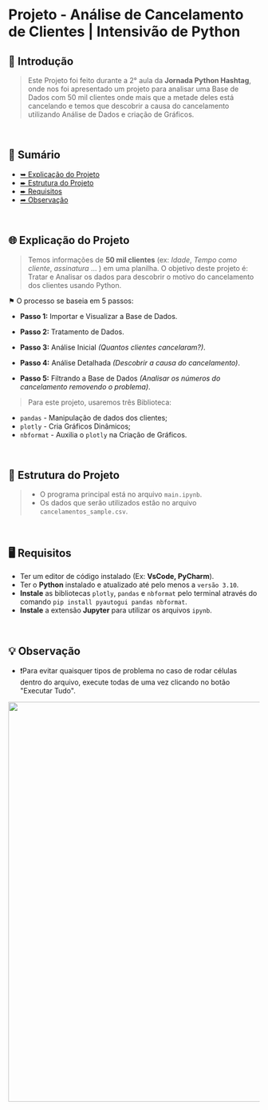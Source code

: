 # Projeto - Análise de Cancelamento de Clientes | Intensivão de Python

<!--------------- 📍 Introdução -------------->
## 📍 Introdução
> Este Projeto foi feito durante a 2° aula da **Jornada Python Hashtag**, onde nos foi apresentado um projeto para analisar uma Base de Dados com 50 mil clientes onde mais que a metade deles está cancelando e temos que descobrir a causa do cancelamento utilizando Análise de Dados e criação de Gráficos.     

&nbsp;

<!----------- 📁 Sumário ---------->
## 📁 Sumário
- [➥ Explicação do Projeto](#explicação-do-projeto)
- [➨ Estrutura do Projeto](#estrutura-do-projeto)
- [➨ Requisitos](#requisitos)
- [➦ Observação](#observação)

&nbsp;

<!--------------- 🌐 Explicação do Projeto -------------->
## <a id="explicação-do-projeto">🌐 Explicação do Projeto</a>
> Temos informações de **50 mil clientes** (ex: *Idade*, *Tempo como cliente*, *assinatura* ... ) em uma planilha. O objetivo deste projeto é: Tratar e Analisar os dados para descobrir o motivo do cancelamento dos clientes usando Python.
> 
⚑ O processo se baseia em 5 passos:
* **Passo 1:** Importar e Visualizar a Base de Dados.
   
 * **Passo 2:** Tratamento de Dados.
   
* **Passo 3:** Análise Inicial *(Quantos clientes cancelaram?)*.
   
* **Passo 4:** Análise Detalhada *(Descobrir a causa do cancelamento)*.
  
* **Passo 5:** Filtrando a Base de Dados *(Analisar os números do cancelamento removendo o problema)*.

> Para este projeto, usaremos três Biblioteca:
  * `pandas` - Manipulação de dados dos clientes;
  * `plotly` - Cria Gráficos Dinâmicos;
  * `nbformat` - Auxilia o `plotly` na Criação de Gráficos.

&nbsp;

<!--------------- 📄 Estrutura do Projeto -------------->
## <a id="estrutura-do-projeto">📄 Estrutura do Projeto</a>
> - O programa principal está no arquivo `main.ipynb`.
> - Os dados que serão utilizados estão no arquivo `cancelamentos_sample.csv`.

&nbsp;

<!--------------- 🖥️ Requisitos -------------->
## <a id="requisitos">🖥️ Requisitos</a>
* Ter um editor de código instalado (Ex: **VsCode, PyCharm**).
* Ter o **Python** instalado e atualizado até pelo menos a `versão 3.10`.
* **Instale** as bibliotecas  `plotly`, `pandas` e `nbformat` pelo terminal através do comando `pip install pyautogui pandas nbformat`.
* **Instale** a extensão **Jupyter** para utilizar os arquivos `ipynb`.

&nbsp;

<!--------------- 💡 Observação -------------->
## <a id="observação">💡 Observação</a>
- ❗Para evitar quaisquer tipos de problema no caso de rodar células dentro do arquivo, execute todas de uma vez clicando no botão "Executar Tudo".

<p align="center">
  <img src="https://github.com/user-attachments/assets/f27ab8c6-34d0-4e1e-a892-3ff74e25bae5" width="800"/>
</p>



  
